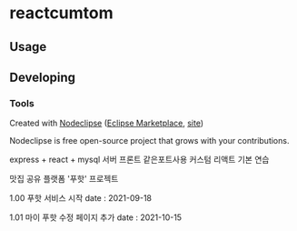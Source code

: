 

# reactcumtom



## Usage



## Developing



### Tools

Created with [Nodeclipse](https://github.com/Nodeclipse/nodeclipse-1)
 ([Eclipse Marketplace](http://marketplace.eclipse.org/content/nodeclipse), [site](http://www.nodeclipse.org))   

Nodeclipse is free open-source project that grows with your contributions.

express + react + mysql 서버 프론트 같은포트사용 커스텀 리액트 기본 연습

맛집 공유 플랫폼 '푸핫' 프로젝트

1.00 푸핫 서비스 시작 date : 2021-09-18

1.01 마이 푸핫 수정 페이지 추가 date : 2021-10-15 

